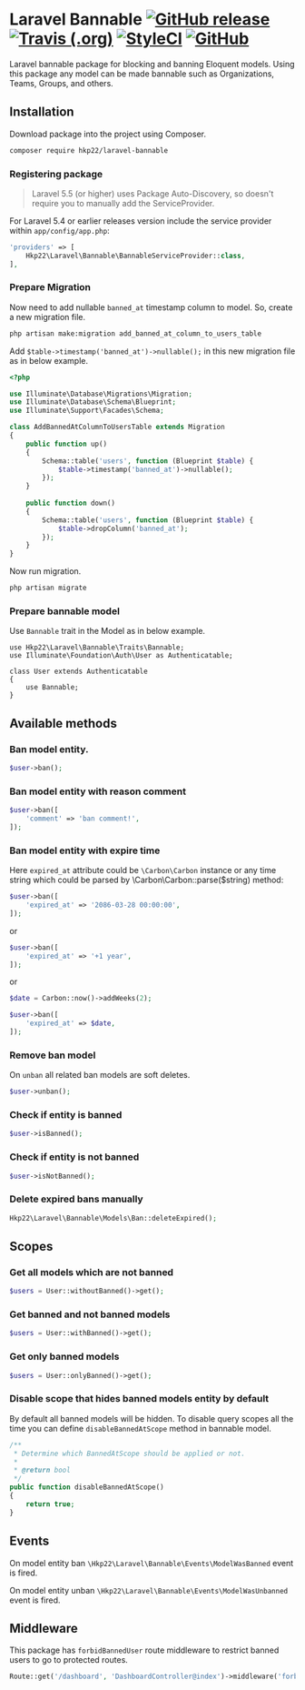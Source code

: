 # Laravel Bannable [![GitHub release](https://img.shields.io/github/release/hkp22/laravel-bannable.svg?style=flat-square)](https://github.com/hkp22/laravel-bannable) [![Travis (.org)](https://img.shields.io/travis/hkp22/laravel-bannable.svg?style=flat-square)](https://github.com/hkp22/laravel-bannable) [![StyleCI](https://github.styleci.io/repos/140012721/shield?branch=master)](https://github.styleci.io/repos/140012721) [![GitHub](https://img.shields.io/github/license/hkp22/laravel-bannable.svg)](https://github.com/hkp22/laravel-bannable)

Laravel bannable package for blocking and banning Eloquent models. Using this package any model can be made bannable such as Organizations, Teams, Groups, and others.

## Installation

Download package into the project using Composer.

```bash
composer require hkp22/laravel-bannable
```

### Registering package
> Laravel 5.5 (or higher) uses Package Auto-Discovery, so doesn't require you to manually add the ServiceProvider.

For Laravel 5.4 or earlier releases version include the service provider within `app/config/app.php`:

```php
'providers' => [
    Hkp22\Laravel\Bannable\BannableServiceProvider::class,
],
```

### Prepare Migration
Now need to add nullable `banned_at` timestamp column to model. So, create a new migration file.

```bash
php artisan make:migration add_banned_at_column_to_users_table
```

Add `$table->timestamp('banned_at')->nullable();` in this new migration file as in below example.

```php
<?php

use Illuminate\Database\Migrations\Migration;
use Illuminate\Database\Schema\Blueprint;
use Illuminate\Support\Facades\Schema;

class AddBannedAtColumnToUsersTable extends Migration
{
    public function up()
    {
        Schema::table('users', function (Blueprint $table) {
            $table->timestamp('banned_at')->nullable();
        });
    }
    
    public function down()
    {
        Schema::table('users', function (Blueprint $table) {
            $table->dropColumn('banned_at');
        });
    }
}
```

Now run migration.
```bash
php artisan migrate
```

### Prepare bannable model
Use `Bannable` trait in the Model as in below example.

```
use Hkp22\Laravel\Bannable\Traits\Bannable;
use Illuminate\Foundation\Auth\User as Authenticatable;

class User extends Authenticatable
{
    use Bannable;
}
```

## Available methods

### Ban model entity.
```php
$user->ban();
```

### Ban model entity with reason comment
```php
$user->ban([
    'comment' => 'ban comment!',
]);
```

### Ban model entity with expire time

Here `expired_at` attribute could be `\Carbon\Carbon` instance or any time string which could be parsed by \Carbon\Carbon::parse($string) method:
```php
$user->ban([
    'expired_at' => '2086-03-28 00:00:00',
]);
```
or

```php
$user->ban([
    'expired_at' => '+1 year',
]);
```

or

```php
$date = Carbon::now()->addWeeks(2);

$user->ban([
    'expired_at' => $date,
]);
```

### Remove ban model
On `unban` all related ban models are soft deletes.

```php
$user->unban();
```

### Check if entity is banned
```php
$user->isBanned();
```

### Check if entity is not banned
```php
$user->isNotBanned();
```

### Delete expired bans manually
```php
Hkp22\Laravel\Bannable\Models\Ban::deleteExpired();
```

## Scopes

### Get all models which are not banned
```php
$users = User::withoutBanned()->get();
```

### Get banned and not banned models
```php
$users = User::withBanned()->get();
```

### Get only banned models
```php
$users = User::onlyBanned()->get();
```

### Disable scope that hides banned models entity by default

By default all banned models will be hidden. To disable query scopes all the time you can define `disableBannedAtScope` method in bannable model.

```php
/**
 * Determine which BannedAtScope should be applied or not.
 *
 * @return bool
 */
public function disableBannedAtScope()
{
    return true;
}
```

## Events

On model entity ban `\Hkp22\Laravel\Bannable\Events\ModelWasBanned` event is fired.

On model entity unban `\Hkp22\Laravel\Bannable\Events\ModelWasUnbanned` event is fired.

## Middleware
This package has `forbidBannedUser` route middleware to restrict banned users to go to protected routes.

```php
Route::get('/dashboard', 'DashboardController@index')->middleware('forbidBannedUser');
```

